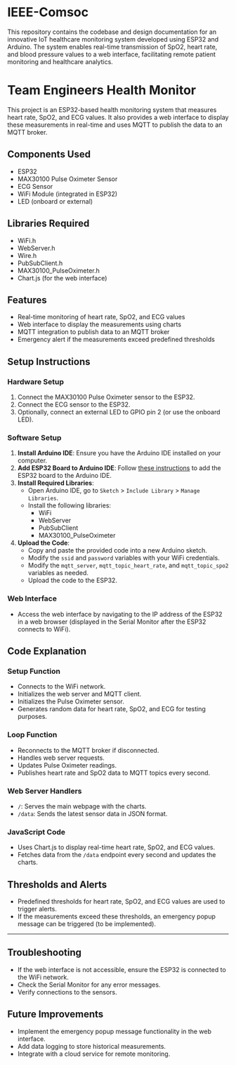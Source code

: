 # IEEE-Comsoc
This repository contains the codebase and design documentation for an innovative IoT healthcare monitoring system developed using ESP32 and Arduino. The system enables real-time transmission of SpO2, heart rate, and blood pressure values to a web interface, facilitating remote patient monitoring and healthcare analytics.
# Team Engineers Health Monitor

This project is an ESP32-based health monitoring system that measures heart rate, SpO2, and ECG values. It also provides a web interface to display these measurements in real-time and uses MQTT to publish the data to an MQTT broker.

## Components Used
- ESP32
- MAX30100 Pulse Oximeter Sensor
- ECG Sensor
- WiFi Module (integrated in ESP32)
- LED (onboard or external)

## Libraries Required
- WiFi.h
- WebServer.h
- Wire.h
- PubSubClient.h
- MAX30100_PulseOximeter.h
- Chart.js (for the web interface)

## Features
- Real-time monitoring of heart rate, SpO2, and ECG values
- Web interface to display the measurements using charts
- MQTT integration to publish data to an MQTT broker
- Emergency alert if the measurements exceed predefined thresholds

## Setup Instructions

### Hardware Setup
1. Connect the MAX30100 Pulse Oximeter sensor to the ESP32.
2. Connect the ECG sensor to the ESP32.
3. Optionally, connect an external LED to GPIO pin 2 (or use the onboard LED).

### Software Setup
1. **Install Arduino IDE**: Ensure you have the Arduino IDE installed on your computer.
2. **Add ESP32 Board to Arduino IDE**: Follow [these instructions](https://randomnerdtutorials.com/installing-the-esp32-board-in-arduino-ide-windows-instructions/) to add the ESP32 board to the Arduino IDE.
3. **Install Required Libraries**:
   - Open Arduino IDE, go to `Sketch` > `Include Library` > `Manage Libraries`.
   - Install the following libraries:
     - WiFi
     - WebServer
     - PubSubClient
     - MAX30100_PulseOximeter
4. **Upload the Code**:
   - Copy and paste the provided code into a new Arduino sketch.
   - Modify the `ssid` and `password` variables with your WiFi credentials.
   - Modify the `mqtt_server`, `mqtt_topic_heart_rate`, and `mqtt_topic_spo2` variables as needed.
   - Upload the code to the ESP32.

### Web Interface
- Access the web interface by navigating to the IP address of the ESP32 in a web browser (displayed in the Serial Monitor after the ESP32 connects to WiFi).

## Code Explanation

### Setup Function
- Connects to the WiFi network.
- Initializes the web server and MQTT client.
- Initializes the Pulse Oximeter sensor.
- Generates random data for heart rate, SpO2, and ECG for testing purposes.

### Loop Function
- Reconnects to the MQTT broker if disconnected.
- Handles web server requests.
- Updates Pulse Oximeter readings.
- Publishes heart rate and SpO2 data to MQTT topics every second.

### Web Server Handlers
- `/`: Serves the main webpage with the charts.
- `/data`: Sends the latest sensor data in JSON format.

### JavaScript Code
- Uses Chart.js to display real-time heart rate, SpO2, and ECG values.
- Fetches data from the `/data` endpoint every second and updates the charts.

## Thresholds and Alerts
- Predefined thresholds for heart rate, SpO2, and ECG values are used to trigger alerts.
- If the measurements exceed these thresholds, an emergency popup message can be triggered (to be implemented).

---

## Troubleshooting
- If the web interface is not accessible, ensure the ESP32 is connected to the WiFi network.
- Check the Serial Monitor for any error messages.
- Verify connections to the sensors.

## Future Improvements
- Implement the emergency popup message functionality in the web interface.
- Add data logging to store historical measurements.
- Integrate with a cloud service for remote monitoring.
